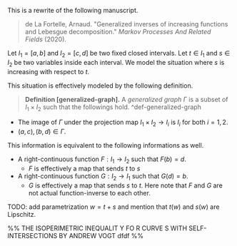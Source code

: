 This is a rewrite of the following manuscript.

> de La Fortelle, Arnaud. "Generalized inverses of increasing functions and Lebesgue decomposition." _Markov Processes And Related Fields_ (2020).

Let $I_1 = [a, b]$ and $I_2 = [c, d]$ be two fixed closed intervals. Let  $t \in I_1$ and $s \in I_2$ be two variables inside each interval. We model the situation where $s$ is increasing with respect to $t$. 

This situation is effectively modeled by the following definition. 

> __Definition [generalized-graph].__ A _generalized graph_ $\Gamma$ is a subset of $I_1 \times I_2$ such that the followings hold.  ^def-generalized-graph
- The image of $\Gamma$ under the projection map $I_1 \times I_2 \to I_i$ is $I_i$ for both $i = 1, 2$. 
- $(a, c), (b, d) \in \Gamma$.

This information is equivalent to the following informations as well.
- A right-continuous function $F : I_1 \to I_2$ such that $F(b)=d$.
	- $F$ is effectively a map that sends $t$ to $s$
- A right-continuous function $G : I_2 \to I_1$ such that $G(d)=b$.
	- $G$ is effectively a map that sends $s$ to $t$.
Here note that $F$ and $G$ are not actual function-inverse to each other.

TODO: add parametrization $w=t+s$ and mention that $t(w)$ and $s(w)$ are Lipschitz.

%%
THE ISOPERIMETRIC INEQUALIT Y FO R CURVE S WITH SELF-INTERSECTIONS BY ANDREW VOGT
dfdf
%%